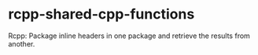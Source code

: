 # rcpp-shared-cpp-functions
Rcpp: Package inline headers in one package and retrieve the results from another.
